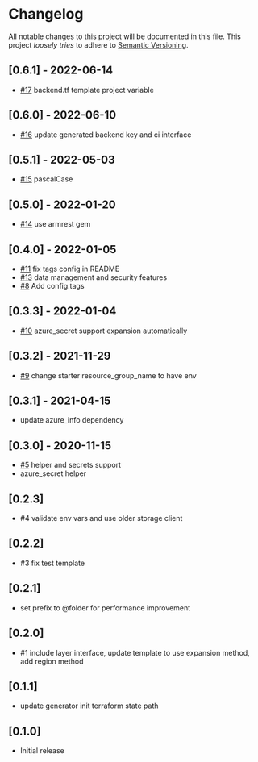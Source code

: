 # Changelog

All notable changes to this project will be documented in this file.
This project *loosely tries* to adhere to [Semantic Versioning](http://semver.org/).

## [0.6.1] - 2022-06-14
- [#17](https://github.com/boltops-tools/terraspace_plugin_azurerm/pull/17) backend.tf template project variable

## [0.6.0] - 2022-06-10
- [#16](https://github.com/boltops-tools/terraspace_plugin_azurerm/pull/16) update generated backend key and ci interface

## [0.5.1] - 2022-05-03
- [#15](https://github.com/boltops-tools/terraspace_plugin_azurerm/pull/15) pascalCase

## [0.5.0] - 2022-01-20
- [#14](https://github.com/boltops-tools/terraspace_plugin_azurerm/pull/14) use armrest gem

## [0.4.0] - 2022-01-05
- [#11](https://github.com/boltops-tools/terraspace_plugin_azurerm/pull/11) fix tags config in README
- [#13](https://github.com/boltops-tools/terraspace_plugin_azurerm/pull/13) data management and security features
- [#8](https://github.com/boltops-tools/terraspace_plugin_azurerm/pull/8) Add config.tags

## [0.3.3] - 2022-01-04
- [#10](https://github.com/boltops-tools/terraspace_plugin_azurerm/pull/10) azure_secret support expansion automatically

## [0.3.2] - 2021-11-29
- [#9](https://github.com/boltops-tools/terraspace_plugin_azurerm/pull/9) change starter resource_group_name to have env

## [0.3.1] - 2021-04-15
- update azure_info dependency

## [0.3.0] - 2020-11-15
- [#5](https://github.com/boltops-tools/terraspace_plugin_azurerm/pull/5) helper and secrets support
- azure_secret helper

## [0.2.3]
- #4 validate env vars and use older storage client

## [0.2.2]
- #3 fix test template

## [0.2.1]
- set prefix to @folder for performance improvement

## [0.2.0]
- #1 include layer interface, update template to use expansion method, add region method

## [0.1.1]
- update generator init terraform state path

## [0.1.0]
- Initial release

